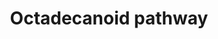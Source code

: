 ---
annotations:
- id: PW:0000010
  parent: classic metabolic pathway
  type: Pathway Ontology
  value: lipid metabolic pathway
- id: PW:0000002
  parent: classic metabolic pathway
  type: Pathway Ontology
  value: classic metabolic pathway
authors:
- Pjaiswal
- MaintBot
- Egonw
- Elisa
- Eweitz
description: Plant oxylipins are a diverse class of lipid metabolites that are derived
  from the oxidation of unsaturated fatty acids. Oxylipins formed in plants include
  fatty acid hydroperoxides, hydroxy-, oxo-, or keto-fatty acids, divinyl ethers,
  volatile aldehydes, or the plant hormone Jasmonic Acid (JA).
last-edited: 2021-05-21
organisms:
- Oryza sativa
redirect_from:
- /index.php/Pathway:WP668
- /instance/WP668
revision: null
schema-jsonld:
- '@context': https://schema.org/
  '@id': https://wikipathways.github.io/pathways/WP668.html
  '@type': Dataset
  creator:
    '@type': Organization
    name: WikiPathways
  description: Plant oxylipins are a diverse class of lipid metabolites that are derived
    from the oxidation of unsaturated fatty acids. Oxylipins formed in plants include
    fatty acid hydroperoxides, hydroxy-, oxo-, or keto-fatty acids, divinyl ethers,
    volatile aldehydes, or the plant hormone Jasmonic Acid (JA).
  keywords:
  - (beta-oxidation)X3
  - 12, 13-EOT
  - 12-OPDA
  - 13-HPOD
  - 13-HPOT
  - 9-HPOD
  - 9-HPOT
  - Allene oxide cyclase
  - Allene oxide synthase
  - Divinyl ether PUFAs
  - Divinyl ether synthase
  - H2O
  - Hexanal
  - Hydroperoxide lyase
  - Jasmonic Acid
  - Jasmonic Acid-Isoleucine
  - L-Isoleucine
  - Lipases
  - Lipoxygenase
  - OPC-8:0
  - OPDA-reductase 3
  - Peroxygenase
  - alpha-linolenic acid
  - epoxy hydroxy PUFAs
  - jasmonate:amino acid transferase
  - linoleic acid
  - membrane lipids
  license: CC0
  name: Octadecanoid pathway
seo: CreativeWork
title: Octadecanoid pathway
wpid: WP668
---